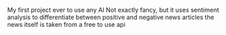 My first project ever to use any AI
Not exactly fancy, but it uses sentiment analysis to differentiate between positive and negative news articles
the news itself is taken from a free to use api
